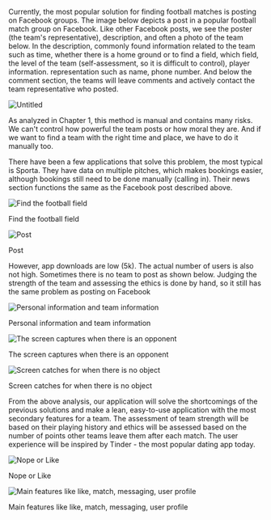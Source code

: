 Currently, the most popular solution for finding football matches is posting on Facebook groups. The image below depicts a post in a popular football match group on Facebook. Like other Facebook posts, we see the poster (the team's representative), description, and often a photo of the team below. In the description, commonly found information related to the team such as time, whether there is a home ground or to find a field, which field, the level of the team (self-assessment, so it is difficult to control), player information. representation such as name, phone number. And below the comment section, the teams will leave comments and actively contact the team representative who posted.

![Untitled](2.1.facebook-post.png)

As analyzed in Chapter 1, this method is manual and contains many risks. We can't control how powerful the team posts or how moral they are. And if we want to find a team with the right time and place, we have to do it manually too.

There have been a few applications that solve this problem, the most typical is Sporta. They have data on multiple pitches, which makes bookings easier, although bookings still need to be done manually (calling in). Their news section functions the same as the Facebook post described above.

![Find the football field](2.1.sporta-1.jpg)

Find the football field

![Post](2.1.sporta-2.jpg)

Post

However, app downloads are low (5k). The actual number of users is also not high. Sometimes there is no team to post as shown below. Judging the strength of the team and assessing the ethics is done by hand, so it still has the same problem as posting on Facebook

![Personal information and team information](2.1.sporta-3.jpg)

Personal information and team information

![The screen captures when there is an opponent](2.1.sporta-4.jpg)

The screen captures when there is an opponent

![Screen catches for when there is no object](2.1.sporta-5.jpg)

Screen catches for when there is no object

From the above analysis, our application will solve the shortcomings of the previous solutions and make a lean, easy-to-use application with the most secondary features for a team. The assessment of team strength will be based on their playing history and ethics will be assessed based on the number of points other teams leave them after each match. The user experience will be inspired by Tinder - the most popular dating app today.

![Nope or Like](2.1.tinder-1.png)

Nope or Like

![Main features like like, match, messaging, user profile](2.1.tinder-2.png)

Main features like like, match, messaging, user profile